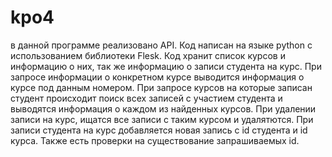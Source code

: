 # kpo4

в данной программе реализовано АPI. Код написан на языке python с использованием библиотеки Flesk.
Код хранит список курсов и информацию о них, так же информацию о записи студента на курс. 
При запросе информации о конкретном курсе выводится информация о курсе под данным номером.
При запросе курсов на которые записан студент происходит поиск всех записей с участием студента и выводятся информация о каждом из найденных курсов.
При удалении записи на курс, ищатся все записи с таким курсом и удалятются.
При записи студента на курс добавляется новая запись с id студента и id курса.
Также есть проверки на существование запрашиваемых id.




